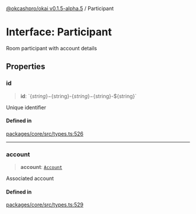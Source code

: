 [@okcashpro/okai v0.1.5-alpha.5](../index.md) / Participant

# Interface: Participant

Room participant with account details

## Properties

### id

> **id**: \`$\{string\}-$\{string\}-$\{string\}-$\{string\}-$\{string\}\`

Unique identifier

#### Defined in

[packages/core/src/types.ts:526](https://github.com/okcashpro/okai/blob/main/packages/core/src/types.ts#L526)

***

### account

> **account**: [`Account`](Account.md)

Associated account

#### Defined in

[packages/core/src/types.ts:529](https://github.com/okcashpro/okai/blob/main/packages/core/src/types.ts#L529)
